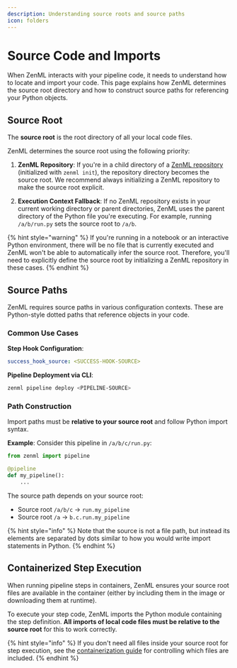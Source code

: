 ```yaml
---
description: Understanding source roots and source paths
icon: folders
---
```


# Source Code and Imports

When ZenML interacts with your pipeline code, it needs to understand how to locate and import your code. This page explains how ZenML determines the source root directory and how to construct source paths for referencing your Python objects.

## Source Root

The **source root** is the root directory of all your local code files.

ZenML determines the source root using the following priority:

1. **ZenML Repository**: If you're in a child directory of a [ZenML repository](https://docs.zenml.io/user-guides/best-practices/set-up-your-repository) (initialized with `zenml init`), the repository directory becomes the source root. We recommend always initializing a ZenML repository to make the source root explicit.

2. **Execution Context Fallback**: If no ZenML repository exists in your current working directory or parent directories, ZenML uses the parent directory of the Python file you're executing. For example, running `/a/b/run.py` sets the source root to `/a/b`.

{% hint style="warning" %}
If you're running in a notebook or an interactive Python environment, there will be no file that is currently executed and ZenML won't be able to automatically infer the source root. Therefore, you'll need to explicitly define the source root by initializing a ZenML repository in these cases.
{% endhint %}

## Source Paths

ZenML requires source paths in various configuration contexts. These are Python-style dotted paths that reference objects in your code.

### Common Use Cases

**Step Hook Configuration**:
```yaml
success_hook_source: <SUCCESS-HOOK-SOURCE>
```

**Pipeline Deployment via CLI**:
```bash
zenml pipeline deploy <PIPELINE-SOURCE>
```

### Path Construction

Import paths must be **relative to your source root** and follow Python import syntax.

**Example**: Consider this pipeline in `/a/b/c/run.py`:
```python
from zenml import pipeline

@pipeline
def my_pipeline():
    ...
```

The source path depends on your source root:
- Source root `/a/b/c` → `run.my_pipeline`
- Source root `/a` → `b.c.run.my_pipeline`

{% hint style="info" %}
Note that the source is not a file path, but instead its elements are separated by dots similar to how you would write import statements in Python.
{% endhint %}

## Containerized Step Execution

When running pipeline steps in containers, ZenML ensures your source root files are available in the container (either by including them in the image or downloading them at runtime). 

To execute your step code, ZenML imports the Python module containing the step definition. **All imports of local code files must be relative to the source root** for this to work correctly.

{% hint style="info" %}
If you don't need all files inside your source root for step execution, see the [containerization guide](./containerization/containerization.md#controlling-included-files) for controlling which files are included.
{% endhint %}